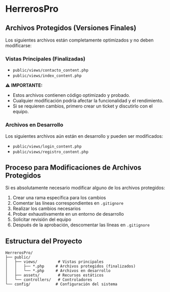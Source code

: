 # HerrerosPro

## Archivos Protegidos (Versiones Finales)

Los siguientes archivos están completamente optimizados y no deben modificarse:

### Vistas Principales (Finalizadas)
- `public/views/contacto_content.php`
- `public/views/index_content.php`

⚠️ **IMPORTANTE:**
- Estos archivos contienen código optimizado y probado.
- Cualquier modificación podría afectar la funcionalidad y el rendimiento.
- Si se requieren cambios, primero crear un ticket y discutirlo con el equipo.

### Archivos en Desarrollo
Los siguientes archivos aún están en desarrollo y pueden ser modificados:
- `public/views/login_content.php`
- `public/views/registro_content.php`

## Proceso para Modificaciones de Archivos Protegidos

Si es absolutamente necesario modificar alguno de los archivos protegidos:

1. Crear una rama específica para los cambios
2. Comentar las líneas correspondientes en `.gitignore`
3. Realizar los cambios necesarios
4. Probar exhaustivamente en un entorno de desarrollo
5. Solicitar revisión del equipo
6. Después de la aprobación, descomentar las líneas en `.gitignore`

## Estructura del Proyecto

```
HerrerosPro/
├── public/
│   ├── views/         # Vistas principales
│   │   ├── *.php     # Archivos protegidos (finalizados)
│   │   └── *.php     # Archivos en desarrollo
│   ├── assets/        # Recursos estáticos
│   └── controllers/   # Controladores
└── config/           # Configuración del sistema
``` 